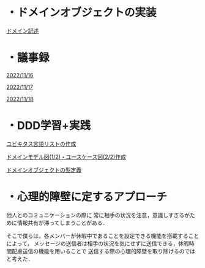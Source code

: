 
# ・ドメインオブジェクトの実装
[ドメイン記述](https://github.com/shellle/2022DDD/tree/main/flutter_application/lib)



# ・議事録
[2022/11/16](https://github.com/shellle/2022DDD/issues/1)

[2022/11/17](https://github.com/shellle/2022DDD/issues/5)

[2022/11/18](https://github.com/shellle/2022DDD/issues/6)


# ・DDD学習+実践
[ユビキタス言語リストの作成](https://github.com/shellle/2022DDD/blob/main/docs/glossary.md)

[ドメインモデル図(1/2)・ユースケース図(2/2)作成](https://jamboard.google.com/d/1uGZRZv9cueW5gSGG5AJE5y6FKuW7oalorTP9JX3y5Qo/viewer?f=0)

[ドメインオブジェクトの型定義](https://github.com/shellle/2022DDD/blob/main/docs/domain.md)


# ・心理的障壁に定するアプローチ

他人とのコミュニケーションの際に
常に相手の状況を注意，意識しすぎるがために情報共有が滞ってしまうことがある．

そこで僕らは，各メンバーが休暇中であることを設定できる機能を搭載することによって，
メッセージの送信者は相手の状況を気にせずに送信できる，休暇時間配慮送信の機能を用いることで
送信する際の心理的障壁を取り除けるのではと考えた．
